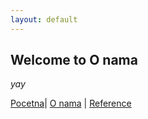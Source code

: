 ```yaml
---
layout: default
---
```


## Welcome to O nama

_yay_

[Pocetna](./index)| [O nama](./o-nama.md) | [Reference](#)
